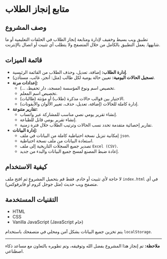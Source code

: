 # متابع إنجاز الطلاب

## وصف المشروع

تطبيق ويب بسيط وخفيف لإدارة ومتابعة إنجاز الطلاب في الحلقات التعليمية أو ما شابهها. يعمل التطبيق بالكامل من خلال المتصفح ولا يتطلب أي تثبيت أو اتصال بالإنترنت.

## قائمة الميزات

- **إدارة الطلاب:** إضافة، تعديل، وحذف الطلاب من القائمة الرئيسية.
- **تسجيل الحالات اليومية:** تعيين حالة يومية لكل طالب (مثل: أنجز، غائب، مستأذن).
- **إعدادات مرنة:**
    - تخصيص اسم ونوع المؤسسة (مسجد، دار تحفيظ، ...).
    - تخصيص اسم المعلم.
    - الاختيار بين قوالب حالات مذكرة (طلاب) أو مؤنثة (طالبات).
    - إدارة كاملة للحالات (إضافة، تعديل، حذف، تغيير الألوان والأيقونات).
- **تقارير متنوعة:**
    - إنشاء تقرير يومي نصي مناسب للمشاركة عبر واتساب.
    - إنشاء تقرير يومي قابل للطباعة.
    - تقارير إحصائية متقدمة تحدد نسب الحالات وترتيب الطلاب خلال فترة زمنية.
- **إدارة البيانات:**
    - إمكانية تنزيل نسخة احتياطية كاملة من البيانات في ملف `json`.
    - استعادة البيانات من ملف نسخة احتياطية.
    - تصدير جميع السجلات التاريخية إلى ملف `Excel (CSV)`.
    - إعادة ضبط المصنع لمسح جميع البيانات والبدء من جديد.

## كيفية الاستخدام

لا حاجة لأي تثبيت أو خادم. فقط قم بتحميل المشروع ثم افتح ملف `index.html` في أي متصفح ويب حديث (مثل جوجل كروم أو فايرفوكس).

## التقنيات المستخدمة

-   HTML
-   CSS
-   Vanilla JavaScript (JavaScript خام)

يتم تخزين جميع البيانات بشكل آمن ومحلي في متصفحك باستخدام `localStorage`.

---

**ملاحظة:** تم إنجاز هذا المشروع بفضل الله وتوفيقه، وتم تطويره بالتعاون مع مساعد ذكاء اصطناعي.
